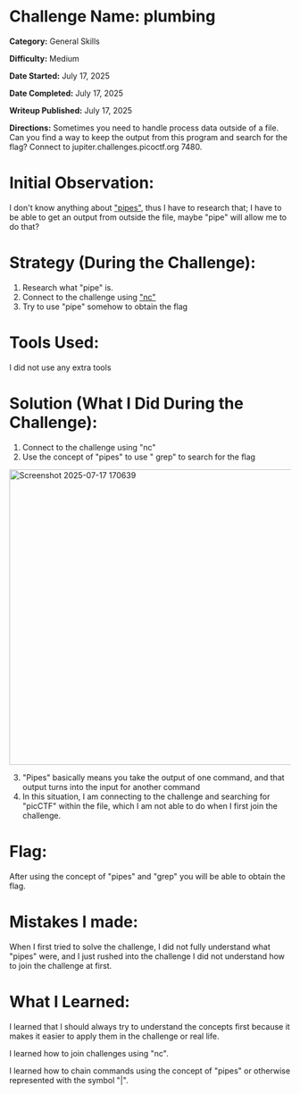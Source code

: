 # Challenge Name: plumbing

**Category:** General Skills

**Difficulty:** Medium

**Date Started:** July 17, 2025

**Date Completed:** July 17, 2025

**Writeup Published:** July 17, 2025

**Directions:** 
Sometimes you need to handle process data outside of a file. Can you find a way to keep the output from this program and search for the flag? Connect to jupiter.challenges.picoctf.org 7480.

 # Initial Observation: 
 I don't know anything about ["pipes"](https://www.linfo.org/pipes.html), thus I have to research that;
 I have to be able to get an output from outside the file, maybe "pipe" will allow me to do that? 

 # Strategy (During the Challenge):
1. Research what "pipe" is.
2. Connect to the challenge using ["nc"](https://phoenixnap.com/kb/nc-command)
3. Try to use "pipe" somehow to obtain the flag

 # Tools Used:
I did not use any extra tools 

# Solution (What I Did During the Challenge): 
1. Connect to the challenge using "nc"
2. Use the concept of "pipes" to use " grep" to search for the flag
<img width="977" height="529" alt="Screenshot 2025-07-17 170639" src="https://github.com/user-attachments/assets/867bc3b8-a038-42bf-bdf8-4ef4d86da5d2" />


3. "Pipes" basically means you take the output of one command, and that output turns into the input for another command
4. In this situation, I am connecting to the challenge and searching for "picCTF" within the file, which I am not able to do when I first join the challenge.

# Flag: 

After using the concept of "pipes" and "grep" you will be able to obtain the flag.

# Mistakes I made:
When I first tried to solve the challenge, I did not fully understand what "pipes" were, and I just rushed into the challenge
I did not understand how to join the challenge at first.

# What I Learned:
I learned that I should always try to understand the concepts first because it makes it easier to apply them in the challenge or real life.

I learned how to join challenges using "nc".

I learned how to chain commands using the concept of "pipes" or otherwise represented with the symbol "|".
